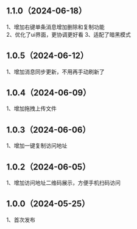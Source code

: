 ## 1.1.0（2024-06-18）
1、增加右键单条消息增加删除和复制功能  
2、优化了ui界面，更协调更好看
3、适配了暗黑模式
## 1.0.5（2024-06-12）
1、增加消息同步更新，不用再手动刷新了
## 1.0.4（2024-06-09）
1、增加拖拽上传文件
## 1.0.3（2024-06-06）
1、增加一键复制访问地址
## 1.0.2（2024-06-05）
1、增加访问地址二维码展示，方便手机扫码访问
## 1.0.0（2024-05-25）
1、首次发布